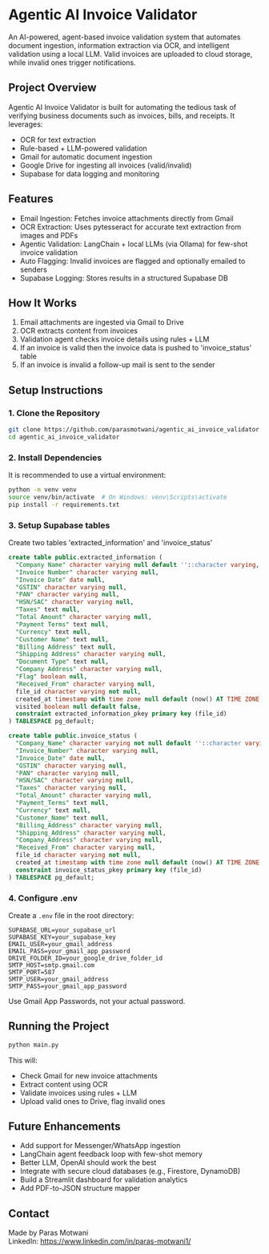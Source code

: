 
# Agentic AI Invoice Validator

An AI-powered, agent-based invoice validation system that automates document ingestion, information extraction via OCR, and intelligent validation using a local LLM. Valid invoices are uploaded to cloud storage, while invalid ones trigger notifications.

## Project Overview

Agentic AI Invoice Validator is built for automating the tedious task of verifying business documents such as invoices, bills, and receipts. It leverages:

- OCR for text extraction
- Rule-based + LLM-powered validation
- Gmail for automatic document ingestion
- Google Drive for ingesting all invoices (valid/invalid)
- Supabase for data logging and monitoring

## Features

- Email Ingestion: Fetches invoice attachments directly from Gmail
- OCR Extraction: Uses pytesseract for accurate text extraction from images and PDFs
- Agentic Validation: LangChain + local LLMs (via Ollama) for few-shot invoice validation
- Auto Flagging: Invalid invoices are flagged and optionally emailed to senders
- Supabase Logging: Stores results in a structured Supabase DB

## How It Works

1. Email attachments are ingested via Gmail to Drive
2. OCR extracts content from invoices
3. Validation agent checks invoice details using rules + LLM
4. If an invoice is valid then the invoice data is pushed to 'invoice_status' table
5. If an invoice is invalid a follow-up mail is sent to the sender
## Setup Instructions

### 1. Clone the Repository

```bash
git clone https://github.com/parasmotwani/agentic_ai_invoice_validator.git
cd agentic_ai_invoice_validator
```

### 2. Install Dependencies

It is recommended to use a virtual environment:

```bash
python -m venv venv
source venv/bin/activate  # On Windows: venv\Scripts\activate
pip install -r requirements.txt
```
### 3. Setup Supabase tables

Create two tables 'extracted_information' and 'invoice_status'

```SQL
create table public.extracted_information (
  "Company Name" character varying null default ''::character varying,
  "Invoice Number" character varying null,
  "Invoice Date" date null,
  "GSTIN" character varying null,
  "PAN" character varying null,
  "HSN/SAC" character varying null,
  "Taxes" text null,
  "Total Amount" character varying null,
  "Payment Terms" text null,
  "Currency" text null,
  "Customer Name" text null,
  "Billing Address" text null,
  "Shipping Address" character varying null,
  "Document Type" text null,
  "Company Address" character varying null,
  "Flag" boolean null,
  "Received_From" character varying null,
  file_id character varying not null,
  created_at timestamp with time zone null default (now() AT TIME ZONE 'ist'::text),
  visited boolean null default false,
  constraint extracted_information_pkey primary key (file_id)
) TABLESPACE pg_default;
```

```SQL
create table public.invoice_status (
  "Company_Name" character varying not null default ''::character varying,
  "Invoice_Number" character varying null,
  "Invoice_Date" date null,
  "GSTIN" character varying null,
  "PAN" character varying null,
  "HSN/SAC" character varying null,
  "Taxes" character varying null,
  "Total_Amount" character varying null,
  "Payment_Terms" text null,
  "Currency" text null,
  "Customer_Name" text null,
  "Billing_Address" character varying null,
  "Shipping_Address" character varying null,
  "Company_Address" character varying null,
  "Received_From" character varying null,
  file_id character varying not null,
  created_at timestamp with time zone null default (now() AT TIME ZONE 'utc'::text),
  constraint invoice_status_pkey primary key (file_id)
) TABLESPACE pg_default;
```

### 4. Configure .env

Create a `.env` file in the root directory:

```
SUPABASE_URL=your_supabase_url
SUPABASE_KEY=your_supabase_key
EMAIL_USER=your_gmail_address
EMAIL_PASS=your_gmail_app_password
DRIVE_FOLDER_ID=your_google_drive_folder_id
SMTP_HOST=smtp.gmail.com
SMTP_PORT=587
SMTP_USER=your_gmail_address
SMTP_PASS=your_gmail_app_password
```

Use Gmail App Passwords, not your actual password.

## Running the Project

```bash
python main.py
```

This will:
- Check Gmail for new invoice attachments
- Extract content using OCR
- Validate invoices using rules + LLM
- Upload valid ones to Drive, flag invalid ones

## Future Enhancements

- Add support for Messenger/WhatsApp ingestion
- LangChain agent feedback loop with few-shot memory
- Better LLM, OpenAI should work the best
- Integrate with secure cloud databases (e.g., Firestore, DynamoDB)
- Build a Streamlit dashboard for validation analytics
- Add PDF-to-JSON structure mapper

## Contact

Made by Paras Motwani  
LinkedIn: https://www.linkedin.com/in/paras-motwani1/  

